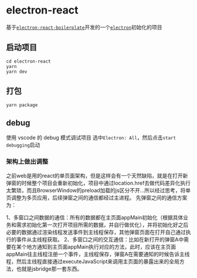 # electron-react

基于[`electron-react-boilerplate`](https://github.com/electron-react-boilerplate/electron-react-boilerplate)开发的一个[`electron`](https://github.com/electron/electron)初始化的项目

## 启动项目

```
cd electron-react
yarn
yarn dev
```

## 打包

```
yarn package
```

## debug

使用 vscode 的 debug 模式调试项目
选中`Electron: All`，然后点击`start debugging`启动

### 架构上做出调整

之前web是用的react的单页面架构，但是这样会有一个天然缺陷，就是在打开新弹窗的时候整个项目会重新初始化，项目中通过location.href去做代码差异化执行太繁琐，而且BrowserWindow的preload加载的js区分不开...所以经过思考，将单页调整为多页应用，后续弹窗之间的通信都经过主进程。
先弹窗之间的通信方案为：

1、多窗口之间数据的通信：所有的数据都在主页面appMain初始化（根据具体业务和需求初始化第一次打开项目所需的数据，并自行做优化），并将初始化好之后必要的数据通过渲染线程发送事件到主线程保存，其他弹窗页面在打开自己通过执行的事件从主线程获取。
2、多窗口之间的交互通信：比如在新打开的弹窗A中需要在某个地方通知到主页面appMain执行对应的方法，此时，应该在主页面appMain往主线程注册一个事件，主线程保存，弹窗A在需要通知的时候告诉主线程，然后主线程直接通过executeJavaScript来调用主页面的暴露出来的全局方法，也就是jsbridge那一套东西。
